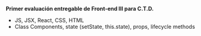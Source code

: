 **Primer evaluación entregable de Front-end III para C.T.D.**

 - JS, JSX, React, CSS, HTML
 - Class Components, state (setState, this.state), props, lifecycle methods 
   
   

